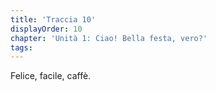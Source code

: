 ```yaml
---
title: 'Traccia 10'
displayOrder: 10
chapter: 'Unità 1: Ciao! Bella festa, vero?'
tags:
---
```


Felice, facile, caffè.
